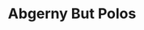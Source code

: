---
slug: abgerny-but-polos
title: Abgerny But Polos
description: "Abgerny But Polos is an exciting online game. Play for free directly in your browser!"
icon: /images/new_mods/Abgerny But Polos.png
url: https://wowtbc.net/sprunkin/abgerny-but-polos/index.html
previewImage: /images/new_mods/Abgerny But Polos.png
type: new mods

# SEO配置
seo:
  title: "Abgerny But Polos - Play Free Online Game | Fun Browser Games"
  description: "Abgerny But Polos - Play this fun online game for free in your browser. No download required!"
  ogImage: "/images/new_mods/Abgerny But Polos.png"
  keywords: "abgerny-but-polos, online game, browser game, free game, new mods game, play online"

videoUrls:
  - https://www.youtube.com/embed/example1
  - https://www.youtube.com/embed/example2

whyPlay:
  title: "Why Play Abgerny But Polos?"
  items:
    - "Immersive Gameplay: Abgerny But Polos offers an engaging and immersive gaming experience that will keep you entertained for hours"
    - "Challenging Levels: Test your skills with increasingly difficult challenges and obstacles"
    - "Beautiful Graphics: Enjoy stunning visuals and smooth animations that bring the game world to life"
    - "Regular Updates: New content and features are added regularly to keep the game fresh and exciting"
    - "Free to Play: Experience all the fun without spending a penny"
    - "Community Features: Connect with other players, share strategies, and compete for high scores"
    - "Cross-Platform: Play on any device with a web browser, no downloads required"

features:
  title: "Key Features of Abgerny But Polos"
  image: "/images/new_mods/Abgerny But Polos.png"
  items:
    - "Intuitive Controls: Easy to learn controls make Abgerny But Polos accessible for players of all skill levels"
    - "Multiple Game Modes: Enjoy various gameplay options that provide different challenges and experiences"
    - "Character Customization: Personalize your gaming experience with unique characters and items"
    - "Achievement System: Complete special tasks to earn rewards and recognition"
    - "Leaderboards: Compete with players worldwide and see who can achieve the highest scores"

characteristics:
  title: "Game Characteristics"
  image: "/images/new_mods/Abgerny But Polos.png"
  items:
    - "Genre: New mods game with elements of strategy and skill"
    - "Difficulty: Suitable for both casual gamers and those seeking a challenge"
    - "Play Time: Quick sessions or extended gameplay, depending on your preference"
    - "Art Style: Vibrant and engaging visuals that enhance the gaming experience"
    - "Sound Design: Immersive audio that complements the gameplay perfectly"

info: "Abgerny But Polos is an exciting online game that offers players a unique and engaging gaming experience. With its intuitive controls, stunning visuals, and challenging gameplay, Abgerny But Polos provides hours of entertainment for players of all ages and skill levels. Whether you're looking for a quick gaming session during a break or an extended play session, Abgerny But Polos delivers an immersive experience that will keep you coming back for more. The game features multiple levels of increasing difficulty, ensuring that players are constantly challenged as they progress. With regular updates adding new content and features, Abgerny But Polos remains fresh and exciting, providing endless entertainment options for its growing community of players."

howToPlayIntro: "Welcome to Abgerny But Polos! This guide will walk you through the basics and help you master the game. Whether you're a beginner or looking to improve your skills, these tips and instructions will enhance your gaming experience."

howToPlaySteps:
  - title: "Getting Started"
    description: "Begin your Abgerny But Polos adventure by familiarizing yourself with the controls. Use your keyboard or mouse to navigate through the game interface. The tutorial will guide you through the basic mechanics and help you understand the objectives."
  - title: "Understanding the Objectives"
    description: "In Abgerny But Polos, your main goal is to progress through levels by completing specific objectives. Each level presents unique challenges that require different strategies and approaches."
  - title: "Mastering the Controls"
    description: "Practice using the controls to improve your precision and reaction time. Abgerny But Polos requires quick reflexes and strategic thinking to overcome obstacles and defeat opponents."
  - title: "Utilizing Power-ups"
    description: "Collect power-ups throughout the game to enhance your abilities and overcome difficult challenges. Each power-up offers unique advantages that can be crucial for success."
  - title: "Developing Strategies"
    description: "As you progress in Abgerny But Polos, develop effective strategies for different scenarios. Analyze patterns, anticipate challenges, and adapt your approach to maximize your performance."

faq:
  title: "Frequently Asked Questions about Abgerny But Polos"
  items:
    - question: "Is Abgerny But Polos free to play?"
      answer: "Yes, Abgerny But Polos is completely free to play directly in your web browser. No downloads or purchases are required to enjoy the full game experience."
    - question: "Can I play Abgerny But Polos on mobile devices?"
      answer: "Yes, Abgerny But Polos is optimized for both desktop and mobile play. You can enjoy the game on any device with a web browser and internet connection."
    - question: "Are there any in-game purchases?"
      answer: "While Abgerny But Polos is free to play, there may be optional in-game purchases available for cosmetic items or additional features that don't affect core gameplay."
    - question: "How often is Abgerny But Polos updated?"
      answer: "The developers regularly update Abgerny But Polos with new content, features, and improvements based on player feedback and game performance."
    - question: "Can I play Abgerny But Polos offline?"
      answer: "Currently, Abgerny But Polos requires an internet connection to play as it's a browser-based online game."
    - question: "Is Abgerny But Polos suitable for children?"
      answer: "Yes, Abgerny But Polos is designed to be family-friendly and suitable for players of all ages."
    - question: "How do I report bugs or issues?"
      answer: "If you encounter any problems while playing Abgerny But Polos, you can report them through the game's support page or contact the developers directly through their website."
    - question: "Still Have Questions?"
      answer: "If you have additional questions about Abgerny But Polos that aren't covered in this FAQ, please visit our support center or contact our customer service team for assistance."
---